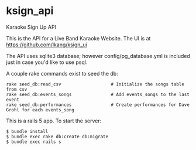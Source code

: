 # ksign_api

Karaoke Sign Up API

This is the API for a Live Band Karaoke Website. The UI is at https://github.com/lkang/ksign_ui

The API uses sqlite3 database; however config/pg_database.yml is included just in case you'd like to use psql.

A couple rake commands exist to seed the db:

    rake seed_db:read_csv                   # Initialize the songs table from csv
    rake seed_db:events_songs               # Add events_songs to the last event
    rake seed_db:performances               # Create performances for Dave Grohl for each events_song

This is a rails 5 app. To start the server:

    $ bundle install
    $ bundle exec rake db:create db:migrate
    $ bundle exec rails s
